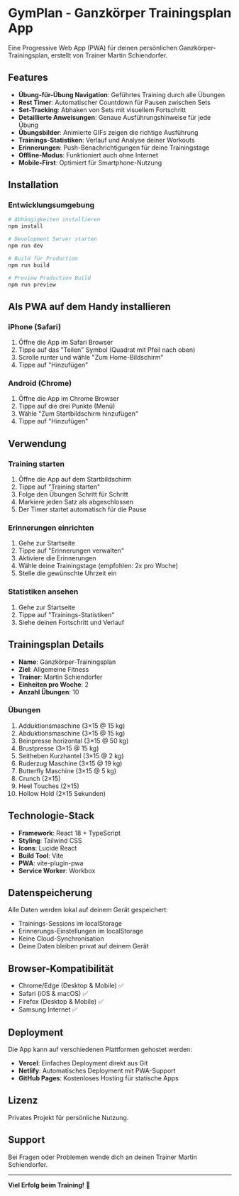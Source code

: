 # GymPlan - Ganzkörper Trainingsplan App

Eine Progressive Web App (PWA) für deinen persönlichen Ganzkörper-Trainingsplan, erstellt von Trainer Martin Schiendorfer.

## Features

- **Übung-für-Übung Navigation**: Geführtes Training durch alle Übungen
- **Rest Timer**: Automatischer Countdown für Pausen zwischen Sets
- **Set-Tracking**: Abhaken von Sets mit visuellem Fortschritt
- **Detaillierte Anweisungen**: Genaue Ausführungshinweise für jede Übung
- **Übungsbilder**: Animierte GIFs zeigen die richtige Ausführung
- **Trainings-Statistiken**: Verlauf und Analyse deiner Workouts
- **Erinnerungen**: Push-Benachrichtigungen für deine Trainingstage
- **Offline-Modus**: Funktioniert auch ohne Internet
- **Mobile-First**: Optimiert für Smartphone-Nutzung

## Installation

### Entwicklungsumgebung

```bash
# Abhängigkeiten installieren
npm install

# Development Server starten
npm run dev

# Build für Production
npm run build

# Preview Production Build
npm run preview
```

## Als PWA auf dem Handy installieren

### iPhone (Safari)

1. Öffne die App im Safari Browser
2. Tippe auf das "Teilen" Symbol (Quadrat mit Pfeil nach oben)
3. Scrolle runter und wähle "Zum Home-Bildschirm"
4. Tippe auf "Hinzufügen"

### Android (Chrome)

1. Öffne die App im Chrome Browser
2. Tippe auf die drei Punkte (Menü)
3. Wähle "Zum Startbildschirm hinzufügen"
4. Tippe auf "Hinzufügen"

## Verwendung

### Training starten

1. Öffne die App auf dem Startbildschirm
2. Tippe auf "Training starten"
3. Folge den Übungen Schritt für Schritt
4. Markiere jeden Satz als abgeschlossen
5. Der Timer startet automatisch für die Pause

### Erinnerungen einrichten

1. Gehe zur Startseite
2. Tippe auf "Erinnerungen verwalten"
3. Aktiviere die Erinnerungen
4. Wähle deine Trainingstage (empfohlen: 2x pro Woche)
5. Stelle die gewünschte Uhrzeit ein

### Statistiken ansehen

1. Gehe zur Startseite
2. Tippe auf "Trainings-Statistiken"
3. Siehe deinen Fortschritt und Verlauf

## Trainingsplan Details

- **Name**: Ganzkörper-Trainingsplan
- **Ziel**: Allgemeine Fitness
- **Trainer**: Martin Schiendorfer
- **Einheiten pro Woche**: 2
- **Anzahl Übungen**: 10

### Übungen

1. Adduktionsmaschine (3×15 @ 15 kg)
2. Abduktionsmaschine (3×15 @ 15 kg)
3. Beinpresse horizontal (3×15 @ 50 kg)
4. Brustpresse (3×15 @ 15 kg)
5. Seitheben Kurzhantel (3×15 @ 2 kg)
6. Ruderzug Maschine (3×15 @ 19 kg)
7. Butterfly Maschine (3×15 @ 5 kg)
8. Crunch (2×15)
9. Heel Touches (2×15)
10. Hollow Hold (2×15 Sekunden)

## Technologie-Stack

- **Framework**: React 18 + TypeScript
- **Styling**: Tailwind CSS
- **Icons**: Lucide React
- **Build Tool**: Vite
- **PWA**: vite-plugin-pwa
- **Service Worker**: Workbox

## Datenspeicherung

Alle Daten werden lokal auf deinem Gerät gespeichert:
- Trainings-Sessions im localStorage
- Erinnerungs-Einstellungen im localStorage
- Keine Cloud-Synchronisation
- Deine Daten bleiben privat auf deinem Gerät

## Browser-Kompatibilität

- Chrome/Edge (Desktop & Mobile) ✅
- Safari (iOS & macOS) ✅
- Firefox (Desktop & Mobile) ✅
- Samsung Internet ✅

## Deployment

Die App kann auf verschiedenen Plattformen gehostet werden:

- **Vercel**: Einfaches Deployment direkt aus Git
- **Netlify**: Automatisches Deployment mit PWA-Support
- **GitHub Pages**: Kostenloses Hosting für statische Apps

## Lizenz

Privates Projekt für persönliche Nutzung.

## Support

Bei Fragen oder Problemen wende dich an deinen Trainer Martin Schiendorfer.

---

**Viel Erfolg beim Training!** 💪

